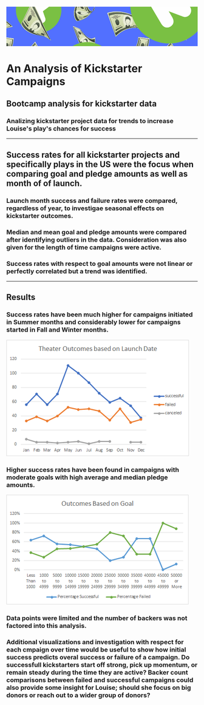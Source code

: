 ![img](https://github.com/Bryan-Corn/kickstarter-analysis/blob/main/Resources/kick.png)
# An Analysis of Kickstarter Campaigns
## Bootcamp analysis for kickstarter data
### Analizing kickstarter project data for trends to increase Louise's play's chances for success
---
## Success rates for all kickstarter projects and specifically plays in the US were the focus when comparing goal and pledge amounts as well as month of of launch.
### Launch month success and failure rates were compared, regardless of year, to investigae seasonal effects on kickstarter outcomes.
### Median and mean goal and pledge amounts were compared after identifying outliers in the data. Consideration was also given for the length of time campaigns were active.
### Success rates with respect to goal amounts were not linear or perfectly correlated but a trend was identified.
---
## Results
### Success rates have been much higher for campaigns initiated in Summer months and considerably lower for campaigns started in Fall and Winter months.
![image](https://github.com/Bryan-Corn/kickstarter-analysis/blob/main/Resources/Theater_Outcomes_vs_Launch.png)
### Higher success rates have been found in campaigns with moderate goals with high average and median pledge amounts.
![image](https://github.com/Bryan-Corn/kickstarter-analysis/blob/main/Resources/Outcomes_vs_Goals.png)
### Data points were limited and the number of backers was not factored into this analysis.
### Additional visualizations and investigation with respect for each cmpaign over time would be useful to show how initial success predicts overal success or failure of a campaign. Do successfull kickstarters start off strong, pick up momentum, or remain steady during the time they are active? Backer count comparisons between failed and successful campaigns could also provide some insight for Louise; should she focus on big donors or reach out to a wider group of donors?
